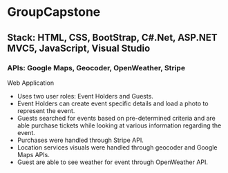 # GroupCapstone

Stack: HTML, CSS, BootStrap, C#.Net, ASP.NET MVC5, JavaScript, Visual Studio
---
### APIs: Google Maps, Geocoder, OpenWeather, Stripe

Web Application
- Uses two user roles: Event Holders and Guests. 
- Event Holders can create event specific details and load a photo to represent the event. 
- Guests searched for events based on pre-determined criteria and are able purchase tickets while looking at various information regarding the event. 
- Purchases were handled through Stripe API. 
- Location services visuals were handled through geocoder and Google Maps APIs. 
- Guest are able to see weather for event through OpenWeather API.
